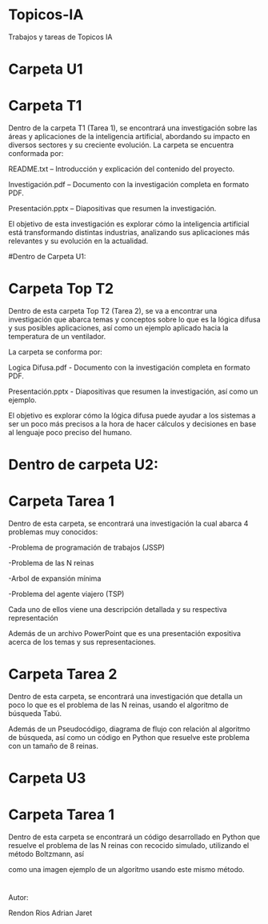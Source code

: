 # Topicos-IA
Trabajos y tareas de Topicos IA
# Carpeta U1


# Carpeta T1
Dentro de la carpeta T1 (Tarea 1), se encontrará una investigación sobre las áreas y aplicaciones de la inteligencia artificial, abordando su impacto en diversos sectores y su creciente evolución.
La carpeta se encuentra conformada por:

README.txt – Introducción y explicación del contenido del proyecto.

Investigación.pdf – Documento con la investigación completa en formato PDF.

Presentación.pptx – Diapositivas que resumen la investigación.

El objetivo de esta investigación es explorar cómo la inteligencia artificial está transformando distintas industrias, analizando sus aplicaciones más relevantes y su evolución en la actualidad.

#Dentro de Carpeta U1:

# Carpeta Top T2
Dentro de esta carpeta Top T2 (Tarea 2), se va a encontrar una investigación que abarca temas y conceptos sobre lo que es la lógica difusa y sus posibles aplicaciones, así como un ejemplo aplicado hacia la temperatura de un ventilador.

La carpeta se conforma por:

Logica Difusa.pdf - Documento con la investigación completa en formato PDF.

Presentación.pptx - Diapositivas que resumen la investigación, así como un ejemplo.

El objetivo es explorar cómo la lógica difusa puede ayudar a los sistemas a ser un poco más precisos a la hora de hacer cálculos y decisiones en base al lenguaje poco preciso del humano.

# Dentro de carpeta U2:

# Carpeta Tarea 1

Dentro de esta carpeta, se encontrará una investigación la cual abarca 4 problemas muy conocidos:

-Problema de programación de trabajos (JSSP)

-Problema de las N reinas

-Arbol de expansión mínima

-Problema del agente viajero (TSP)

Cada uno de ellos viene una descripción detallada y su respectiva representación

Además de un archivo PowerPoint que es una presentación expositiva acerca de los temas y sus representaciones.

# Carpeta Tarea 2

Dentro de esta carpeta, se encontrará una investigación que detalla un poco lo que es el problema de las N reinas, usando el algoritmo de búsqueda Tabú.

Además de un Pseudocódigo, diagrama de flujo con relación al algoritmo de búsqueda, así como un código en Python que resuelve este problema con un tamaño de 8 reinas.

# Carpeta U3

# Carpeta Tarea 1

Dentro de esta carpeta se encontrará un código desarrollado en Python que resuelve el problema de las N reinas con recocido simulado, utilizando el método Boltzmann, así

como una imagen ejemplo de un algoritmo usando este mismo método.




#
Autor:

Rendon Rios Adrian Jaret

